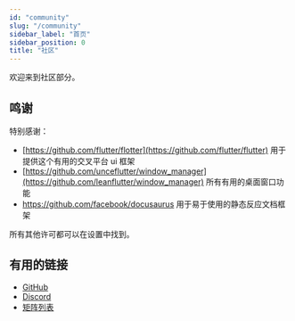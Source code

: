 ```yaml
---
id: "community"
slug: "/community"
sidebar_label: "首页"
sidebar_position: 0
title: "社区"
---
```


欢迎来到社区部分。

## 鸣谢

特别感谢：

* [https://github.com/flutter/flotter](https://github.com/flutter/flutter) 用于提供这个有用的交叉平台 ui 框架
* [https://github.com/unceflutter/window_manager](https://github.com/leanflutter/window_manager) 所有有用的桌面窗口功能
* <https://github.com/facebook/docusaurus> 用于易于使用的静态反应文档框架

所有其他许可都可以在设置中找到。

## 有用的链接

* [GitHub](https://github.com/LinwoodCloud/Flow)
* [Discord](https://go.linwood.dev/discord)
* [矩阵列表](https://go.linwood.dev/matrix)
